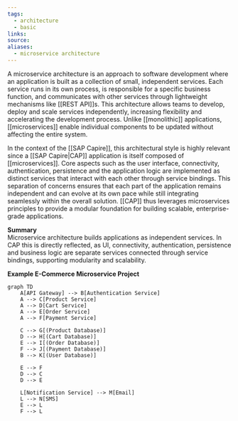 ```yaml
---
tags:
  - architecture
  - basic
links:
source:
aliases:
  - microservice architecture
---
```


A microservice architecture is an approach to software development where an application is built as a collection of small, independent services. Each service runs in its own process, is responsible for a specific business function, and communicates with other services through lightweight mechanisms like [[REST API]]s. This architecture allows teams to develop, deploy and scale services independently, increasing flexibility and accelerating the development process. Unlike [[monolithic]] applications, [[microservices]] enable individual components to be updated without affecting the entire system.

In the context of the [[SAP Capire]], this architectural style is highly relevant since a [[SAP Capire|CAP]] application is itself composed of [[microservices]]. Core aspects such as the user interface, connectivity, authentication, persistence and the application logic are implemented as distinct services that interact with each other through service bindings. This separation of concerns ensures that each part of the application remains independent and can evolve at its own pace while still integrating seamlessly within the overall solution. [[CAP]] thus leverages microservices principles to provide a modular foundation for building scalable, enterprise-grade applications.

**Summary**  
Microservice architecture builds applications as independent services. In CAP this is directly reflected, as UI, connectivity, authentication, persistence and business logic are separate services connected through service bindings, supporting modularity and scalability.

**Example E-Commerce Microservice Project**
```mermaid
graph TD
    A[API Gateway] --> B[Authentication Service]
    A --> C[Product Service]
    A --> D[Cart Service]
    A --> E[Order Service]
    A --> F[Payment Service]
    
    C --> G[(Product Database)]
    D --> H[(Cart Database)]
    E --> I[(Order Database)]
    F --> J[(Payment Database)]
    B --> K[(User Database)]
    
    E --> F
    D --> C
    D --> E
    
    L[Notification Service] --> M[Email]
    L --> N[SMS]
    E --> L
    F --> L
```
